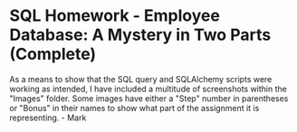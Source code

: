 # SQL Homework - Employee Database: A Mystery in Two Parts (Complete)

As a means to show that the SQL query and SQLAlchemy scripts were working as intended, I have included a multitude of screenshots within the "Images" folder. Some images have either a "Step" number in parentheses or "Bonus" in their names to show what part of the assignment it is representing. - Mark
